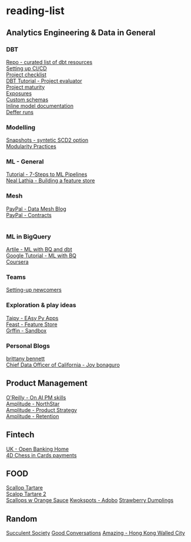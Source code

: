 # reading-list

## Analytics Engineering & Data in General

### DBT

[Repo - curated list of dbt resources](https://github.com/Hiflylabs/awesome-dbt) <br>
[Setting up CI/CD](https://www.startdataengineering.com/post/cicd-dbt) <br>
[Project checklist](https://docs.getdbt.com/blog/essential-dbt-project-checklist) <br>
[DBT Tutorial - Project evaluator](https://docs.getdbt.com/blog/align-with-dbt-project-evaluator) <br>
[Project maturity](https://docs.getdbt.com/blog/how-to-build-a-mature-dbt-project-from-scratch) <br>
[Exposures](https://docs.getdbt.com/docs/build/exposures) <br>
[Custom schemas](https://docs.getdbt.com/docs/build/custom-schemas) <br>
[Inline model documentation](https://github.com/dbt-labs/dbt-core/discussions/6853) <br>
[Deffer runs](https://infinitelambda.com/dbt-deferral-simplify-development/?trk=feed_main-feed-card_feed-article-content) <br>

### Modelling
[Snapshots - syntetic SCD2 option](https://docs.getdbt.com/docs/build/snapshots) <br>
[Modularity Practices](https://www.getdbt.com/analytics-engineering/modular-data-modeling-technique/) <br>

### ML - General
[Tutorial - 7-Steps to ML Pipelines](https://towardsdatascience.com/a-framework-for-building-a-production-ready-feature-engineering-pipeline-f0b29609b20f) <br>
[Neal Lathia - Building a feature store](http://nlathia.github.io/2020/12/Building-a-feature-store.html) <br>

### Mesh
[PayPal - Data Mesh Blog](https://medium.com/paypal-tech/the-next-generation-of-data-platforms-is-the-data-mesh-b7df4b825522) <br>
[PayPal - Contracts](https://github.com/paypal/data-contract-template) <br>
 <br>

### ML in BigQuery
[Artile - ML with BQ and dbt](https://showmethedata.blog/agile-machine-learning-with-dbt-and-bigquery-ml) <br>
[Google Tutorial - ML with BQ](https://cloud.google.com/bigquery/docs/create-machine-learning-model) <br>
[Coursera](https://www.coursera.org/learn/data-insights-gcp-apply-ml) <br>

### Teams
[Setting-up newcomers](https://www.secoda.co/blog/data-onboarding-best-practices?trk=feed_main-feed-card_feed-article-content) <br>

### Exploration & play ideas

[Taipy - EAsy Py Apps](https://docs.taipy.io/en/release-2.0/getting_started) <br>
[Feast - Feature Store](https://docs.feast.dev/) <br>
[Grffin - Sandbox](https://app.griffin.com/register) <br>

### Personal Blogs
[brittany bennett](https://www.brittanybennett.com/) <br>
[Chief Data Officer of California - Joy bonaguro](https://medium.com/@joybonaguro) <br>




## Product Management

[O'Reilly - On AI PM skills](https://www.oreilly.com/radar/practical-skills-for-the-ai-product-manager) <br>
[Amplitude - NorthStar](https://amplitude.com/north-star) <br>
[Amplitude - Product Strategy](https://amplitude.com/blog/product-strategy-framework) <br>
[Amplitude - Retention](https://amplitude.com/mastering-retention) <br>

## Fintech

[UK - Open Banking Home](https://www.openbanking.org.uk/) <br>
[4D Chess in Cards payments](https://medium.com/@nikilkonduru/4d-chess-in-card-payments-27b5778d2f74) <br>

## FOOD

[Scallop Tartare](https://www.thestaffcanteen.com/chefs-recipes/Scallop-Tartare-with-Orange-and-Mint-by-Tom-Kitchin#/) <br>
[Scalop Tartare 2](https://www.emilenoel.com/en/recipes/starters/tartare-de-coquilles-saint-jacques/) <br>
[Scallops w Orange Sauce](https://www.myparisiankitchen.com/en/scallops-with-orange-sauce-and-chorizo-breadcrumbs/)
[Kwokspots - Adobo](https://kwokspots.com/filipino-chicken-adobo/)
[Strawberry Dumplings](https://www.apetitonline.cz/recept/kynute-jahodove-knedliky)

## Random
[Succulent Society](https://bcss.org.uk/)
[Good Conversations](https://www.experimental-history.com/p/good-conversations-have-lots-of-doorknobs)
[Amazing - Hong Kong Walled City](https://www.thisiscolossal.com/wp-content/uploads/2014/11/full-size.jpg)

